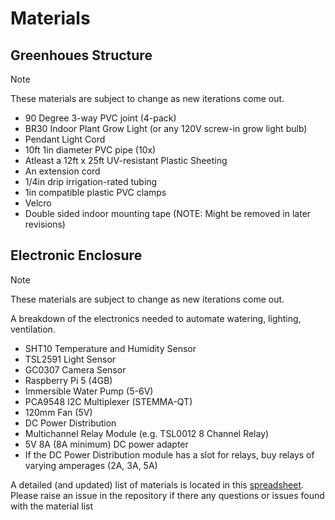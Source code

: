 # Materials

## Greenhoues Structure

> [!NOTE]  
> These materials are subject to change as new iterations come out.

* 90 Degree 3-way PVC joint (4-pack)
* BR30 Indoor Plant Grow Light (or any 120V screw-in grow light bulb)
* Pendant Light Cord
* 10ft 1in diameter PVC pipe (10x)
* Atleast a 12ft x 25ft UV-resistant Plastic Sheeting
* An extension cord
* 1/4in drip irrigation-rated tubing
* 1in compatible plastic PVC clamps
* Velcro
* Double sided indoor mounting tape (NOTE: Might be removed in later revisions)

## Electronic Enclosure

> [!NOTE]  
> These materials are subject to change as new iterations come out.

A breakdown of the electronics needed to automate watering, lighting, ventilation.

* SHT10 Temperature and Humidity Sensor
* TSL2591 Light Sensor
* GC0307 Camera Sensor
* Raspberry Pi 5 (4GB)
* Immersible Water Pump (5-6V)
* PCA9548 I2C Multiplexer (STEMMA-QT)
* 120mm Fan (5V)
* DC Power Distribution
* Multichannel Relay Module (e.g. TSL0012 8 Channel Relay)
* 5V 8A (8A minimum) DC power adapter
* If the DC Power Distribution module has a slot for relays, buy relays of varying amperages (2A, 3A, 5A)

A detailed (and updated) list of materials is located in this [spreadsheet](https://docs.google.com/spreadsheets/d/1D5Wrt_z-Hwpw6NW9q0wttRs7WzhNt-r7_dHowY1t_wE/edit?usp=sharing). Please raise an issue in the repository if there any questions or issues found with the material list